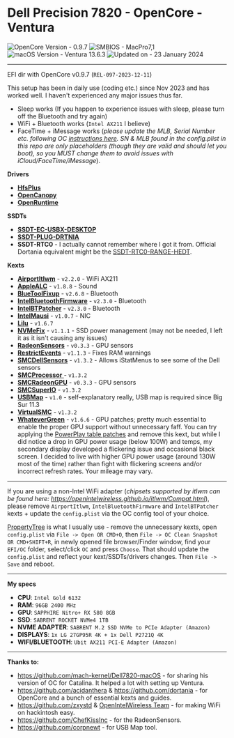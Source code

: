 # Dell Precision 7820 - OpenCore - Ventura

![OpenCore Version - 0.9.7](https://img.shields.io/badge/OpenCore-0.9.7-30bcd5)
![SMBIOS - MacPro7,1](https://img.shields.io/badge/SMBIOS-MacPro7,1-e0e1e3)
![macOS Version - Ventura 13.6.3](https://img.shields.io/badge/macOS-Ventura_13.6.3-ed690c)
![Updated on - 23 January 2024](https://img.shields.io/badge/Updated_on-23/01/2024-228B22)

****

EFI dir with OpenCore v0.9.7 (`REL-097-2023-12-11`)

This setup has been in daily use (coding etc.) since Nov 2023 and has worked well. I haven't experienced any major issues thus far.

- Sleep works (If you happen to experience issues with sleep, please turn off the Bluetooth and try again)
- WiFi + Bluetooth works (`Intel AX211` I believe)
- FaceTime + iMessage works (*please update the MLB, Serial Number etc. following OC [instructions here](https://dortania.github.io/OpenCore-Post-Install/universal/iservices.html). SN & MLB found in the config.plist in this repo are only placeholders (though they are valid and should let you boot), so you MUST change them to avoid issues with iCloud/FaceTime/iMessage*).

**Drivers**
- [**HfsPlus**](https://github.com/acidanthera/OcBinaryData/blob/master/Drivers/HfsPlus.efi)
- [**OpenCanopy**](https://github.com/acidanthera/OpenCorePkg)
- [**OpenRuntime**](https://github.com/acidanthera/OpenCorePkg)


**SSDTs**
- [**SSDT-EC-USBX-DESKTOP**](https://github.com/dortania/Getting-Started-With-ACPI/blob/master/extra-files/compiled/SSDT-EC-USBX-DESKTOP.aml)
- [**SSDT-PLUG-DRTNIA**](https://github.com/dortania/Getting-Started-With-ACPI/blob/master/extra-files/compiled/SSDT-PLUG-DRTNIA.aml)
- **SSDT-RTC0** - I actually cannot remember where I got it from. Official Dortania equivalent might be the [SSDT-RTC0-RANGE-HEDT](https://github.com/dortania/Getting-Started-With-ACPI/blob/master/extra-files/compiled/SSDT-RTC0-RANGE-HEDT.aml).

**Kexts**
- [**AirportItlwm**](https://github.com/OpenIntelWireless/itlwm) - `v2.2.0` - WiFi AX211
- [**AppleALC**](https://github.com/acidanthera/AppleALC) - `v1.8.8` - Sound
- [**BlueToolFixup**](https://github.com/acidanthera/BrcmPatchRAM) - `v2.6.8` - Bluetooth
- [**IntelBluetoothFirmware**](https://github.com/OpenIntelWireless/IntelBluetoothFirmware) - `v2.3.0` - Bluetooth
- [**IntelBTPatcher**](https://github.com/OpenIntelWireless/IntelBluetoothFirmware) - `v2.3.0` - Bluetooth
- [**IntelMausi**](https://github.com/acidanthera/IntelMausi) - `v1.0.7` - NIC
- [**Lilu**](https://github.com/acidanthera/Lilu) - `v1.6.7`
- [**NVMeFix**](https://github.com/acidanthera/NVMeFix) - `v1.1.1` - SSD power management (may not be needed, I left it as it isn't causing any issues)
- [**RadeonSensors**](https://github.com/ChefKissInc/RadeonSensor) - `v0.3.3` - GPU sensors
- [**RestrictEvents**](https://github.com/acidanthera/RestrictEvents) - `v1.1.3` - Fixes RAM warnings
- [**SMCDellSensors**](https://github.com/acidanthera/VirtualSMC) - `v1.3.2` - Allows iStatMenus to see some of the Dell sensors
- [**SMCProcessor** ](https://github.com/acidanthera/VirtualSMC)- `v1.3.2`
- [**SMCRadeonGPU**](https://github.com/ChefKissInc/RadeonSensor) - `v0.3.3` - GPU sensors
- [**SMCSuperIO**](https://github.com/acidanthera/VirtualSMC) - `v1.3.2`
- [**USBMap**](https://github.com/corpnewt/USBMap) - `v1.0` - self-explanatory really, USB map is required since Big Sur 11.3
- [**VirtualSMC**](https://github.com/acidanthera/VirtualSMC) - `v1.3.2`
- [**WhateverGreen**](https://github.com/acidanthera/WhateverGreen) - `v1.6.6` - GPU patches; pretty much essential to enable the proper GPU support without unnecessary faff. You can try applying the [PowerPlay table patches](https://github.com/5T33Z0/OC-Little-Translated/blob/main/11_Graphics/GPU/AMD_Radeon_Tweaks/Polaris_PowerPlay_Tables.md) and remove this kext, but while I did notice a drop in GPU power usage (below 100W) and temps, my secondary display developed a flickering issue and occasional black screen. I decided to live with higher GPU power usage (around 130W most of the time) rather than fight with flickering screens and/or incorrect refresh rates. Your mileage may vary.

****

If you are using a non-Intel WiFi adapter (*chipsets supported by itlwm can be found here: https://openintelwireless.github.io/itlwm/Compat.html*), please remove `AirportItlwm`, `IntelBluetoothFirmware` and `IntelBTPatcher` kexts + update the `config.plist` via the OC config tool of your choice.

[PropertyTree](https://github.com/corpnewt/ProperTree) is what I usually use - remove the unnecessary kexts, open `config.plist` via `File -> Open OR CMD+O`, then `File -> OC Clean Snapshot OR CMD+SHIFT+R`, in newly opened file browser/Finder window, find your `EFI/OC` folder, select/click `OC` and press `Choose`. That should update the `config.plist` and reflect your kext/SSDTs/drivers changes. Then `File -> Save` and reboot.

****

**My specs**
- **CPU**: `Intel Gold 6132`
- **RAM**: `96GB 2400 MHz`
- **GPU**: `SAPPHIRE Nitro+ RX 580 8GB`
- **SSD**: `SABRENT ROCKET NVMe4 1TB`
- **NVME ADAPTER**: `SABRENT M.2 SSD NVMe to PCIe Adapter (Amazon)`
- **DISPLAYS**: `1x LG 27GP95R 4K + 1x Dell P2721Q 4K`
- **WIFI/BLUETOOTH**: `Ubit AX211 PCI-E Adapter (Amazon)`

****

**Thanks to:**
- https://github.com/mach-kernel/Dell7820-macOS - for sharing his version of OC for Catalina. It helped a lot with setting up Ventura.
- https://github.com/acidanthera & https://github.com/dortania - for OpenCore and a bunch of essential kexts and guides.
- https://github.com/zxystd & [OpenIntelWireless Team](https://github.com/OpenIntelWireless) - for making WiFi on hackintosh easy.
- https://github.com/ChefKissInc - for the RadeonSensors.
- https://github.com/corpnewt - for USB Map tool.
